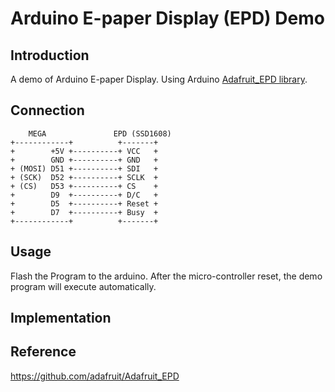 # Arduino E-paper Display (EPD) Demo



## Introduction

A demo of Arduino E-paper Display. Using Arduino [Adafruit_EPD library](https://github.com/adafruit/Adafruit_EPD).


## Connection


	    MEGA               EPD (SSD1608)
	+------------+          +-------+
    +        +5V +----------+ VCC   +
    +        GND +----------+ GND   +  
	+ (MOSI) D51 +----------+ SDI   +  
	+ (SCK)  D52 +----------+ SCLK  +
    + (CS)   D53 +----------+ CS    +
    +        D9  +----------+ D/C   +
    +        D5  +----------+ Reset +
    +        D7  +----------+ Busy  +
	+------------+          +-------+


## Usage

Flash the Program to the arduino. After the micro-controller reset, the demo program will execute automatically.

## Implementation


## Reference
https://github.com/adafruit/Adafruit_EPD